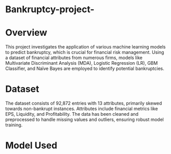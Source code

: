 # Bankruptcy-project-
# Overview
This project investigates the application of various machine learning models to predict bankruptcy, which is crucial for financial risk management. Using a dataset of financial attributes from numerous firms, models like Multivariate Discriminant Analysis (MDA), Logistic Regression (LR), GBM Classifier, and Naïve Bayes are employed to identify potential bankruptcies.
# Dataset
The dataset consists of 92,872 entries with 13 attributes, primarily skewed towards non-bankrupt instances. Attributes include financial metrics like EPS, Liquidity, and Profitability. The data has been cleaned and preprocessed to handle missing values and outliers, ensuring robust model training.
# Model Used
